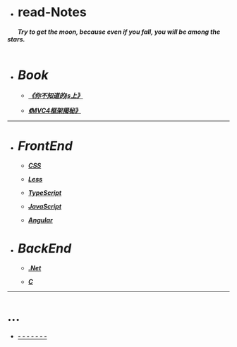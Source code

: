* # read-Notes 

***&nbsp;&nbsp;&nbsp;&nbsp;&nbsp;&nbsp;&nbsp;Try to get the moon, because even if you fall, you will be among the stars. </br>
 &nbsp;&nbsp;&nbsp;&nbsp;&nbsp;&nbsp;&nbsp;***

- # ***Book***
  - ***[《你不知道的js上》](./book/你不知道的JS上.md)***
  
  - ***[《MVC4框架揭秘》](./book/mvc4.md)***
---

- # ***FrontEnd***

  - ***[CSS](./vedio/css.md)***
  
  - ***[Less](./vedio/less.md)***
  
  - ***[TypeScript](./vedio/typescript.md)***
  
  - ***[JavaScript](./vedio/JavaScript.md)***
  
  - ***[Angular](./vedio/Angular.md)***

- # ***BackEnd***

  - ***[.Net](./vedio/.Net.md)***

  - ***[C](####)***


---
# ...

*  ***[- - - - - - -](./work/_question.md)***
